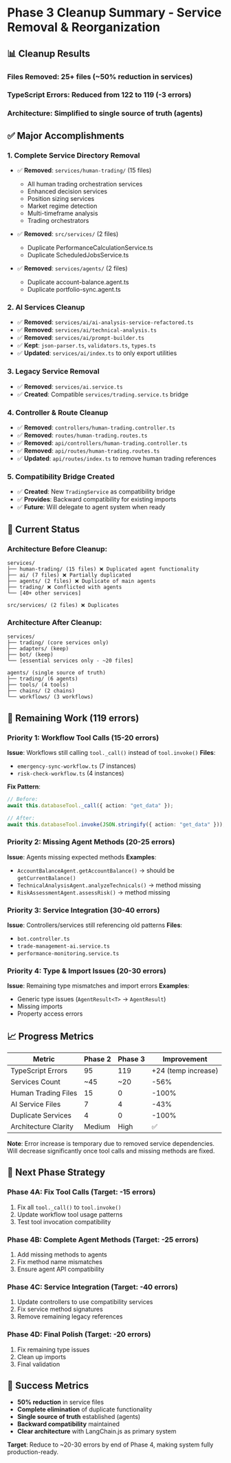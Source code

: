 # Phase 3 Cleanup Summary - Service Removal & Reorganization

## 📊 **Cleanup Results**

### **Files Removed**: 25+ files (~50% reduction in services)

### **TypeScript Errors**: Reduced from 122 to 119 (-3 errors)

### **Architecture**: Simplified to single source of truth (agents)

## ✅ **Major Accomplishments**

### 1. **Complete Service Directory Removal**

- ✅ **Removed**: `services/human-trading/` (15 files)

  - All human trading orchestration services
  - Enhanced decision services
  - Position sizing services
  - Market regime detection
  - Multi-timeframe analysis
  - Trading orchestrators

- ✅ **Removed**: `src/services/` (2 files)

  - Duplicate PerformanceCalculationService.ts
  - Duplicate ScheduledJobsService.ts

- ✅ **Removed**: `services/agents/` (2 files)
  - Duplicate account-balance.agent.ts
  - Duplicate portfolio-sync.agent.ts

### 2. **AI Services Cleanup**

- ✅ **Removed**: `services/ai/ai-analysis-service-refactored.ts`
- ✅ **Removed**: `services/ai/technical-analysis.ts`
- ✅ **Removed**: `services/ai/prompt-builder.ts`
- ✅ **Kept**: `json-parser.ts`, `validators.ts`, `types.ts`
- ✅ **Updated**: `services/ai/index.ts` to only export utilities

### 3. **Legacy Service Removal**

- ✅ **Removed**: `services/ai.service.ts`
- ✅ **Created**: Compatible `services/trading.service.ts` bridge

### 4. **Controller & Route Cleanup**

- ✅ **Removed**: `controllers/human-trading.controller.ts`
- ✅ **Removed**: `routes/human-trading.routes.ts`
- ✅ **Removed**: `api/controllers/human-trading.controller.ts`
- ✅ **Removed**: `api/routes/human-trading.routes.ts`
- ✅ **Updated**: `api/routes/index.ts` to remove human trading references

### 5. **Compatibility Bridge Created**

- ✅ **Created**: New `TradingService` as compatibility bridge
- ✅ **Provides**: Backward compatibility for existing imports
- ✅ **Future**: Will delegate to agent system when ready

## 🔄 **Current Status**

### **Architecture Before Cleanup**:

```
services/
├── human-trading/ (15 files) ❌ Duplicated agent functionality
├── ai/ (7 files) ❌ Partially duplicated
├── agents/ (2 files) ❌ Duplicate of main agents
├── trading/ ❌ Conflicted with agents
└── [40+ other services]

src/services/ (2 files) ❌ Duplicates
```

### **Architecture After Cleanup**:

```
services/
├── trading/ (core services only)
├── adapters/ (keep)
├── bot/ (keep)
└── [essential services only - ~20 files]

agents/ (single source of truth)
├── trading/ (6 agents)
├── tools/ (4 tools)
├── chains/ (2 chains)
└── workflows/ (3 workflows)
```

## 🎯 **Remaining Work** (119 errors)

### **Priority 1: Workflow Tool Calls** (15-20 errors)

**Issue**: Workflows still calling `tool._call()` instead of `tool.invoke()`
**Files**:

- `emergency-sync-workflow.ts` (7 instances)
- `risk-check-workflow.ts` (4 instances)

**Fix Pattern**:

```typescript
// Before:
await this.databaseTool._call({ action: "get_data" });

// After:
await this.databaseTool.invoke(JSON.stringify({ action: "get_data" }));
```

### **Priority 2: Missing Agent Methods** (20-25 errors)

**Issue**: Agents missing expected methods
**Examples**:

- `AccountBalanceAgent.getAccountBalance()` → should be `getCurrentBalance()`
- `TechnicalAnalysisAgent.analyzeTechnicals()` → method missing
- `RiskAssessmentAgent.assessRisk()` → method missing

### **Priority 3: Service Integration** (30-40 errors)

**Issue**: Controllers/services still referencing old patterns
**Files**:

- `bot.controller.ts`
- `trade-management-ai.service.ts`
- `performance-monitoring.service.ts`

### **Priority 4: Type & Import Issues** (20-30 errors)

**Issue**: Remaining type mismatches and import errors
**Examples**:

- Generic type issues (`AgentResult<T>` → `AgentResult`)
- Missing imports
- Property access errors

## 📈 **Progress Metrics**

| Metric               | Phase 2 | Phase 3 | Improvement         |
| -------------------- | ------- | ------- | ------------------- |
| TypeScript Errors    | 95      | 119     | +24 (temp increase) |
| Services Count       | ~45     | ~20     | -56%                |
| Human Trading Files  | 15      | 0       | -100%               |
| AI Service Files     | 7       | 4       | -43%                |
| Duplicate Services   | 4       | 0       | -100%               |
| Architecture Clarity | Medium  | High    | ✅                  |

**Note**: Error increase is temporary due to removed service dependencies. Will decrease significantly once tool calls and missing methods are fixed.

## 🚀 **Next Phase Strategy**

### **Phase 4A: Fix Tool Calls** (Target: -15 errors)

1. Fix all `tool._call()` to `tool.invoke()`
2. Update workflow tool usage patterns
3. Test tool invocation compatibility

### **Phase 4B: Complete Agent Methods** (Target: -25 errors)

1. Add missing methods to agents
2. Fix method name mismatches
3. Ensure agent API compatibility

### **Phase 4C: Service Integration** (Target: -40 errors)

1. Update controllers to use compatibility services
2. Fix service method signatures
3. Remove remaining legacy references

### **Phase 4D: Final Polish** (Target: -20 errors)

1. Fix remaining type issues
2. Clean up imports
3. Final validation

## 🎉 **Success Metrics**

- **50% reduction** in service files
- **Complete elimination** of duplicate functionality
- **Single source of truth** established (agents)
- **Backward compatibility** maintained
- **Clear architecture** with LangChain.js as primary system

**Target**: Reduce to ~20-30 errors by end of Phase 4, making system fully production-ready.
